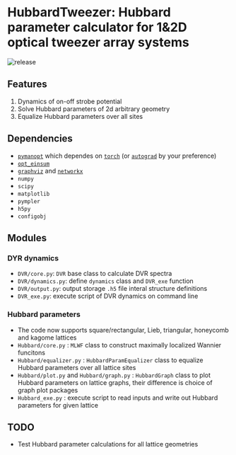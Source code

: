 # HubbardTweezer: Hubbard parameter calculator for 1&2D optical tweezer array systems

![release](https://img.shields.io/github/v/release/Kvanti17/HubbardTweezer?color=green&include_prereleases)

## Features

1. Dynamics of on-off strobe potential
2. Solve Hubbard parameters of 2d arbitrary geometry
3. Equalize Hubbard parameters over all sites

## Dependencies

* [`pymanopt`](https://github.com/pymanopt/pymanopt) which dependes on [`torch`](https://github.com/pytorch/pytorch) (or [`autograd`](https://github.com/HIPS/autograd) by your preference)
* [`opt_einsum`](https://github.com/dgasmith/opt_einsum)
* [`graphviz`](https://github.com/xflr6/graphviz) and [`networkx`](https://github.com/networkx/networkx)
* `numpy`
* `scipy`
* `matplotlib`
* `pympler`
* `h5py`
* `configobj`

## Modules

### DYR dynamics

* `DVR/core.py`: `DVR` base class to calculate DVR spectra
* `DVR/dynamics.py`: define `dynamics` class and `DVR_exe` function
* `DVR/output.py`: output storage `.h5` file interal structure definitions
* `DVR_exe.py`: execute script of DVR dynamics on command line

### Hubbard parameters

* The code now supports square/rectangular, Lieb, triangular, honeycomb and kagome lattices
* `Hubbard/core.py` : `MLWF` class to construct maximally localized Wannier funcitons
* `Hubbard/equalizer.py` : `HubbardParamEqualizer` class to equalize Hubbard parameters over all lattice sites
* `Hubbard/plot.py` and `Hubbard/graph.py` : `HubbardGraph` class to plot Hubbard parameters on lattice graphs, their difference is choice of graph plot packages
* `Hubbard_exe.py` : execute script to read inputs and write out Hubbard parameters for given lattice

## TODO

* Test Hubbard parameter calculations for all lattice geometries
